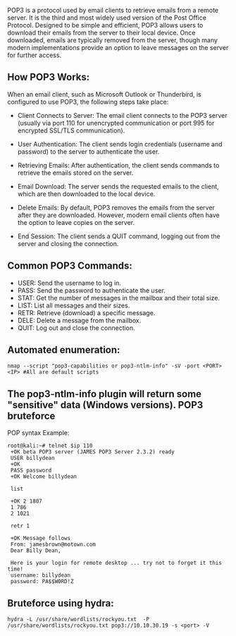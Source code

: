 POP3 is a protocol used by email clients to retrieve emails from a remote server. It is the third and most widely used version of the Post Office Protocol. Designed to be simple and efficient, POP3 allows users to download their emails from the server to their local device. Once downloaded, emails are typically removed from the server, though many modern implementations provide an option to leave messages on the server for further access.

How POP3 Works:
-

When an email client, such as Microsoft Outlook or Thunderbird, is configured to use POP3, the following steps take place:

* Client Connects to Server: The email client connects to the POP3 server (usually via port 110 for unencrypted communication or port 995 for encrypted SSL/TLS communication).

* User Authentication: The client sends login credentials (username and password) to the server to authenticate the user.

* Retrieving Emails: After authentication, the client sends commands to retrieve the emails stored on the server.

* Email Download: The server sends the requested emails to the client, which are then downloaded to the local device.

* Delete Emails: By default, POP3 removes the emails from the server after they are downloaded. However, modern email clients often have the option to leave copies on the server.

* End Session: The client sends a QUIT command, logging out from the server and closing the connection.

Common POP3 Commands:
-

* USER: Send the username to log in.
* PASS: Send the password to authenticate the user.
* STAT: Get the number of messages in the mailbox and their total size.
* LIST: List all messages and their sizes.
* RETR: Retrieve (download) a specific message.
* DELE: Delete a message from the mailbox.
* QUIT: Log out and close the connection.


Automated enumeration:
--
```
nmap --script "pop3-capabilities or pop3-ntlm-info" -sV -port <PORT> <IP> #All are default scripts
```
The pop3-ntlm-info plugin will return some "sensitive" data (Windows versions).
POP3 bruteforce
-
POP syntax
Example:
```
root@kali:~# telnet $ip 110
 +OK beta POP3 server (JAMES POP3 Server 2.3.2) ready 
 USER billydean    
 +OK
 PASS password
 +OK Welcome billydean

 list

 +OK 2 1807
 1 786
 2 1021

 retr 1

 +OK Message follows
 From: jamesbrown@motown.com
 Dear Billy Dean,

 Here is your login for remote desktop ... try not to forget it this time!
 username: billydean
 password: PA$$W0RD!Z
```
Bruteforce using hydra:
-
```
hydra -L /usr/share/wordlists/rockyou.txt  -P /usr/share/wordlists/rockyou.txt pop3://10.10.30.19 -s <port> -V
```

